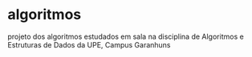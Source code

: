 # algoritmos
projeto dos algoritmos estudados em sala na disciplina de Algoritmos e Estruturas de Dados da UPE, Campus Garanhuns
